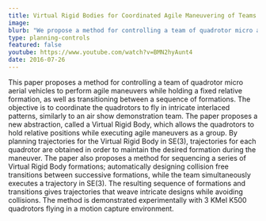 ```yaml
---
title: Virtual Rigid Bodies for Coordinated Agile Maneuvering of Teams of Micro Aerial Vehicles
image: 
blurb: "We propose a method for controlling a team of quadrotor micro aerial vehicles to perform agile maneuvers while holding a fixed relative formation, as well as transitioning between a sequence of formations."
type: planning-controls
featured: false
youtube: https://www.youtube.com/watch?v=BMN2hyAunt4
date: 2016-07-26
---
```


This paper proposes a method for controlling a team of quadrotor micro aerial vehicles to perform agile maneuvers while holding a fixed relative formation, as well as transitioning between a sequence of formations. The objective is to coordinate the quadrotors to fly in intricate interlaced patterns, similarly to an air show demonstration team. The paper proposes a new abstraction, called a Virtual Rigid Body, which allows the quadrotors to hold relative positions while executing agile maneuvers as a group. By planning trajectories for the Virtual Rigid Body in SE(3), trajectories for each quadrotor are obtained in order to maintain the desired formation during the maneuver. The paper also proposes a method for sequencing a series of Virtual Rigid Body formations; automatically designing collision free transitions between successive formations, while the team simultaneously executes a trajectory in SE(3). The resulting sequence of formations and transitions gives trajectories that weave intricate designs while avoiding collisions. The method is demonstrated experimentally with 3 KMel K500 quadrotors flying in a motion capture environment.